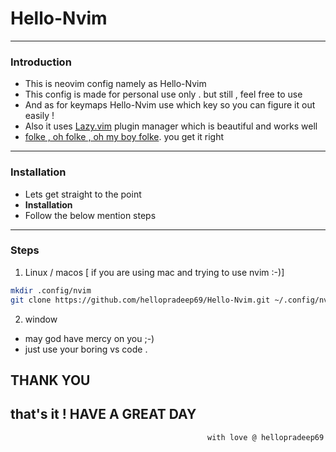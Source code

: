 # Hello-Nvim
----------

### Introduction
- This is neovim config namely as Hello-Nvim
- This config is made for personal use only . but still , feel free to use 
- And as for keymaps Hello-Nvim use which key so you can figure it out easily !
- Also it uses [Lazy.vim](https://lazy.folke.io/) plugin manager which is beautiful and works well 
- [folke , oh folke , oh my boy folke](https://youtu.be/ZWWxwwUsPNw?t=505). you get it right 
----------
### Installation
- Lets get straight to the point
- ****Installation****
- Follow the below mention steps 
----------
### Steps

1. Linux / macos [ if you are using mac and trying to use nvim :-)]

```bash
mkdir .config/nvim
git clone https://github.com/hellopradeep69/Hello-Nvim.git ~/.config/nvim/

```

2. window

- may god have mercy on you ;-)
- just use your boring vs code .

## **THANK YOU**
that's it ! HAVE A GREAT DAY
----------


                                                with love @ hellopradeep69
